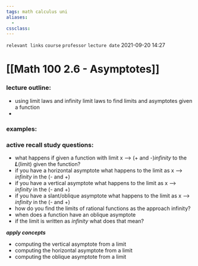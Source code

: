 ```yaml
---
tags: math calculus uni 
aliases: 
  - 
cssclass: 
---
```

`relevant links`
`course`
`professor`
`lecture date` 2021-09-20 14:27

 # [[Math 100 2.6 - Asymptotes]]

### lecture outline:
- using limit laws and infinity limit laws to find limits and asymptotes given a function
- 

### examples:

### active recall study questions:
- what happens if given a function with limit x --> (+ and -)$infinity$ to the ***L***(limit) given the function?
- if you have a horizontal asymptote what happens to the limit as x --> $infinity$ in the (- and +)
- if you have a vertical asymptote what happens to the limit as x --> $infinity$ in the (- and +)
- if you have a slant/oblique asymptote what happens to the limit as x --> $infinity$ in the (- and +)
- how do you find the limits of rational functions as the approach infinity?
- when does a function have an oblique asymptote 
- if the limit is written as $infinity$ what does that mean?

***apply concepts***
- computing the vertical asymptote from a limit
- computing the horizontal asymptote from a limit
- computing the oblique asymptote from a limit